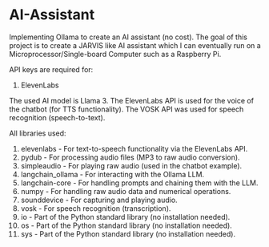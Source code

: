 # AI-Assistant

Implementing Ollama to create an AI assistant (no cost).
The goal of this project is to create a JARVIS like AI assistant which I can eventually run on a Microprocessor/Single-board Computer such as a Raspberry Pi.

API keys are required for: 
1. ElevenLabs

The used AI model is Llama 3. 
The ElevenLabs API is used for the voice of the chatbot (for TTS functionality).
The VOSK API was used for speech recognition (speech-to-text).

All libraries used:
1. elevenlabs - For text-to-speech functionality via the ElevenLabs API.
2. pydub - For processing audio files (MP3 to raw audio conversion).
3. simpleaudio - For playing raw audio (used in the chatbot example).
4. langchain_ollama - For interacting with the Ollama LLM.
5. langchain-core - For handling prompts and chaining them with the LLM.
6. numpy - For handling raw audio data and numerical operations.
7. sounddevice - For capturing and playing audio.
8. vosk - For speech recognition (transcription).
9. io - Part of the Python standard library (no installation needed).
10. os - Part of the Python standard library (no installation needed).
11. sys - Part of the Python standard library (no installation needed).